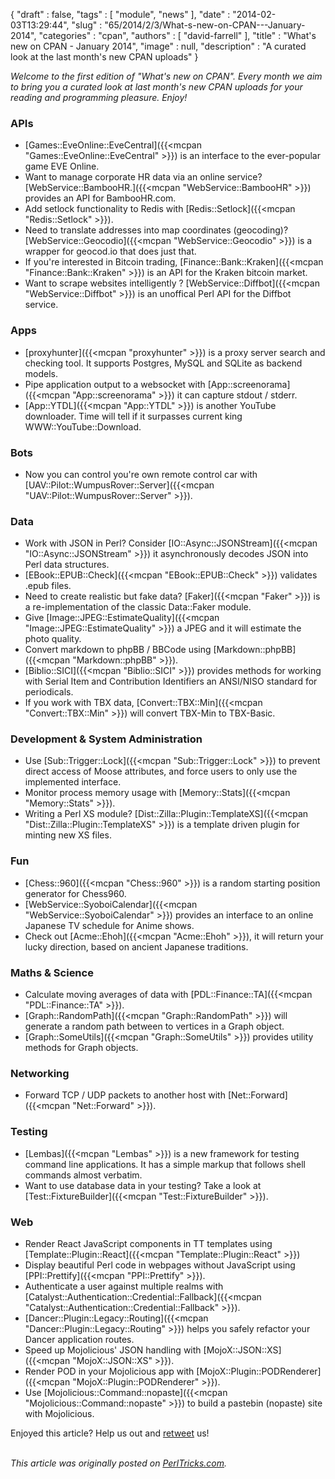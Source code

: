 {
   "draft" : false,
   "tags" : [
      "module",
      "news"
   ],
   "date" : "2014-02-03T13:29:44",
   "slug" : "65/2014/2/3/What-s-new-on-CPAN---January-2014",
   "categories" : "cpan",
   "authors" : [
      "david-farrell"
   ],
   "title" : "What's new on CPAN - January 2014",
   "image" : null,
   "description" : "A curated look at the last month's new CPAN uploads"
}


*Welcome to the first edition of "What's new on CPAN". Every month we aim to bring you a curated look at last month's new CPAN uploads for your reading and programming pleasure. Enjoy!*

### APIs

-   [Games::EveOnline::EveCentral]({{<mcpan "Games::EveOnline::EveCentral" >}}) is an interface to the ever-popular game EVE Online.
-   Want to manage corporate HR data via an online service? [WebService::BambooHR.]({{<mcpan "WebService::BambooHR" >}}) provides an API for BambooHR.com.
-   Add setlock functionality to Redis with [Redis::Setlock]({{<mcpan "Redis::Setlock" >}}).
-   Need to translate addresses into map coordinates (geocoding)? [WebService::Geocodio]({{<mcpan "WebService::Geocodio" >}}) is a wrapper for geocod.io that does just that.
-   If you're interested in Bitcoin trading, [Finance::Bank::Kraken]({{<mcpan "Finance::Bank::Kraken" >}}) is an API for the Kraken bitcoin market.
-   Want to scrape websites intelligently ? [WebService::Diffbot]({{<mcpan "WebService::Diffbot" >}}) is an unoffical Perl API for the Diffbot service.

### Apps

-   [proxyhunter]({{<mcpan "proxyhunter" >}}) is a proxy server search and checking tool. It supports Postgres, MySQL and SQLite as backend models.
-   Pipe application output to a websocket with [App::screenorama]({{<mcpan "App::screenorama" >}}) it can capture stdout / stderr.
-   [App::YTDL]({{<mcpan "App::YTDL" >}}) is another YouTube downloader. Time will tell if it surpasses current king WWW::YouTube::Download.

### Bots

-   Now you can control you're own remote control car with [UAV::Pilot::WumpusRover::Server]({{<mcpan "UAV::Pilot::WumpusRover::Server" >}}).

### Data

-   Work with JSON in Perl? Consider [IO::Async::JSONStream]({{<mcpan "IO::Async::JSONStream" >}}) it asynchronously decodes JSON into Perl data structures.
-   [EBook::EPUB::Check]({{<mcpan "EBook::EPUB::Check" >}}) validates .epub files.
-   Need to create realistic but fake data? [Faker]({{<mcpan "Faker" >}}) is a re-implementation of the classic Data::Faker module.
-   Give [Image::JPEG::EstimateQuality]({{<mcpan "Image::JPEG::EstimateQuality" >}}) a JPEG and it will estimate the photo quality.
-   Convert markdown to phpBB / BBCode using [Markdown::phpBB]({{<mcpan "Markdown::phpBB" >}}).
-   [Biblio::SICI]({{<mcpan "Biblio::SICI" >}}) provides methods for working with Serial Item and Contribution Identifiers an ANSI/NISO standard for periodicals.
-   If you work with TBX data, [Convert::TBX::Min]({{<mcpan "Convert::TBX::Min" >}}) will convert TBX-Min to TBX-Basic.

### Development & System Administration

-   Use [Sub::Trigger::Lock]({{<mcpan "Sub::Trigger::Lock" >}}) to prevent direct access of Moose attributes, and force users to only use the implemented interface.
-   Monitor process memory usage with [Memory::Stats]({{<mcpan "Memory::Stats" >}}).
-   Writing a Perl XS module? [Dist::Zilla::Plugin::TemplateXS]({{<mcpan "Dist::Zilla::Plugin::TemplateXS" >}}) is a template driven plugin for minting new XS files.

### Fun

-   [Chess::960]({{<mcpan "Chess::960" >}}) is a random starting position generator for Chess960.
-   [WebService::SyoboiCalendar]({{<mcpan "WebService::SyoboiCalendar" >}}) provides an interface to an online Japanese TV schedule for Anime shows.
-   Check out [Acme::Ehoh]({{<mcpan "Acme::Ehoh" >}}), it will return your lucky direction, based on ancient Japanese traditions.

### Maths & Science

-   Calculate moving averages of data with [PDL::Finance::TA]({{<mcpan "PDL::Finance::TA" >}}).
-   [Graph::RandomPath]({{<mcpan "Graph::RandomPath" >}}) will generate a random path between to vertices in a Graph object.
-   [Graph::SomeUtils]({{<mcpan "Graph::SomeUtils" >}}) provides utility methods for Graph objects.

### Networking

-   Forward TCP / UDP packets to another host with [Net::Forward]({{<mcpan "Net::Forward" >}}).

### Testing

-   [Lembas]({{<mcpan "Lembas" >}}) is a new framework for testing command line applications. It has a simple markup that follows shell commands almost verbatim.
-   Want to use database data in your testing? Take a look at [Test::FixtureBuilder]({{<mcpan "Test::FixtureBuilder" >}}).

### Web

-   Render React JavaScript components in TT templates using [Template::Plugin::React]({{<mcpan "Template::Plugin::React" >}})
-   Display beautiful Perl code in webpages without JavaScript using [PPI::Prettify]({{<mcpan "PPI::Prettify" >}}).
-   Authenticate a user against multiple realms with [Catalyst::Authentication::Credential::Fallback]({{<mcpan "Catalyst::Authentication::Credential::Fallback" >}}).
-   [Dancer::Plugin::Legacy::Routing]({{<mcpan "Dancer::Plugin::Legacy::Routing" >}}) helps you safely refactor your Dancer application routes.
-   Speed up Mojolicious' JSON handling with [MojoX::JSON::XS]({{<mcpan "MojoX::JSON::XS" >}}).
-   Render POD in your Mojolicious app with [MojoX::Plugin::PODRenderer]({{<mcpan "MojoX::Plugin::PODRenderer" >}}).
-   Use [Mojolicious::Command::nopaste]({{<mcpan "Mojolicious::Command::nopaste" >}}) to build a pastebin (nopaste) site with Mojolicious.

Enjoyed this article? Help us out and [retweet](https://twitter.com/intent/tweet?original_referer=http%3A%2F%2Fperltricks.com%2Farticle%2F65%2F2014%2F2%2F3%2FWhat-s-new-on-CPAN-January-2014&text=What's%20new%20on%20CPAN%20-%20January%202014&tw_p=tweetbutton&url=http%3A%2F%2Fperltricks.com%2Farticle%2F65%2F2014%2F2%2F3%2FWhat-s-new-on-CPAN-January-2014&via=perltricks) us!

\
*This article was originally posted on [PerlTricks.com](http://perltricks.com).*
